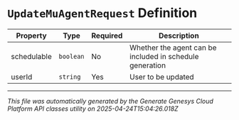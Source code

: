 # `UpdateMuAgentRequest` Definition

| Property | Type | Required | Description |
|----------|------|----------|-------------|
| schedulable | `boolean` | No | Whether the agent can be included in schedule generation |
| userId | `string` | Yes | User to be updated |

---

*This file was automatically generated by the Generate Genesys Cloud Platform API classes utility on 2025-04-24T15:04:26.018Z*